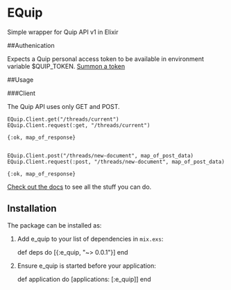 # EQuip

Simple wrapper for Quip API v1 in Elixir 

##Authenication

Expects a Quip personal access token to be available in environment variable $QUIP_TOKEN. [Summon a token](https://quip.com/api/personal-token)

##Usage

###Client


The Quip API uses only GET and POST. 

    EQuip.Client.get("/threads/current")
    EQuip.Client.request(:get, "/threads/current")
    
    {:ok, map_of_response}


    EQuip.Client.post("/threads/new-document", map_of_post_data)
    EQuip.Client.request(:post, "/threads/new-document", map_of_post_data)

    {:ok, map_of_response}


[Check out the docs](https://slackernote.quip.com/api/reference#threads-get) to see all the stuff you can do.

## Installation

The package can be installed as:

  1. Add e_quip to your list of dependencies in `mix.exs`:

        def deps do
          [{:e_quip, "~> 0.0.1"}]
        end

  2. Ensure e_quip is started before your application:

        def application do
          [applications: [:e_quip]]
        end

